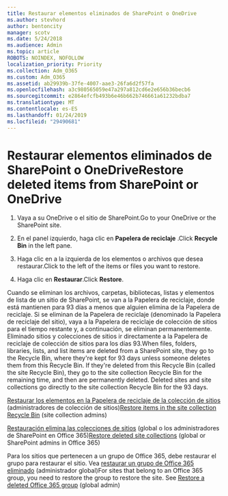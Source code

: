 ```yaml
---
title: Restaurar elementos eliminados de SharePoint o OneDrive
ms.author: stevhord
author: bentoncity
manager: scotv
ms.date: 5/24/2018
ms.audience: Admin
ms.topic: article
ROBOTS: NOINDEX, NOFOLLOW
localization_priority: Priority
ms.collection: Adm_O365
ms.custom: Adm_O365
ms.assetid: ab29939b-37fe-4007-aae3-26fa6d2f57fa
ms.openlocfilehash: a3c980565059e47a297a812cd6e2e656b36becb6
ms.sourcegitcommit: e2864efcfb493b6e46b662b746661a61232bdba7
ms.translationtype: MT
ms.contentlocale: es-ES
ms.lasthandoff: 01/24/2019
ms.locfileid: "29490681"
---
```

# <a name="restore-deleted-items-from-sharepoint-or-onedrive"></a><span data-ttu-id="e0405-102">Restaurar elementos eliminados de SharePoint o OneDrive</span><span class="sxs-lookup"><span data-stu-id="e0405-102">Restore deleted items from SharePoint or OneDrive</span></span>

1. <span data-ttu-id="e0405-103">Vaya a su OneDrive o el sitio de SharePoint.</span><span class="sxs-lookup"><span data-stu-id="e0405-103">Go to your OneDrive or the SharePoint site.</span></span>
    
2. <span data-ttu-id="e0405-104">En el panel izquierdo, haga clic en **Papelera de reciclaje** .</span><span class="sxs-lookup"><span data-stu-id="e0405-104">Click **Recycle Bin** in the left pane.</span></span> 
    
3. <span data-ttu-id="e0405-105">Haga clic en a la izquierda de los elementos o archivos que desea restaurar.</span><span class="sxs-lookup"><span data-stu-id="e0405-105">Click to the left of the items or files you want to restore.</span></span>
    
4. <span data-ttu-id="e0405-106">Haga clic en **Restaurar**.</span><span class="sxs-lookup"><span data-stu-id="e0405-106">Click **Restore**.</span></span> 
    
<span data-ttu-id="e0405-p101">Cuando se eliminan los archivos, carpetas, bibliotecas, listas y elementos de lista de un sitio de SharePoint, se van a la Papelera de reciclaje, donde está mantienen para 93 días a menos que alguien elimina de la Papelera de reciclaje. Si se eliminan de la Papelera de reciclaje (denominado la Papelera de reciclaje del sitio), vaya a la Papelera de reciclaje de colección de sitios para el tiempo restante y, a continuación, se eliminan permanentemente. Eliminado sitios y colecciones de sitios ir directamente a la Papelera de reciclaje de colección de sitios para los días 93.</span><span class="sxs-lookup"><span data-stu-id="e0405-p101">When files, folders, libraries, lists, and list items are deleted from a SharePoint site, they go to the Recycle Bin, where they're kept for 93 days unless someone deletes them from this Recycle Bin. If they're deleted from this Recycle Bin (called the site Recycle Bin), they go to the site collection Recycle Bin for the remaining time, and then are permanently deleted. Deleted sites and site collections go directly to the site collection Recycle Bin for the 93 days.</span></span>
  
<span data-ttu-id="e0405-110">[Restaurar los elementos en la Papelera de reciclaje de la colección de sitios](https://go.microsoft.com/fwlink/?linkid=867800) (administradores de colección de sitios)</span><span class="sxs-lookup"><span data-stu-id="e0405-110">[Restore items in the site collection Recycle Bin](https://go.microsoft.com/fwlink/?linkid=867800) (site collection admins)</span></span> 
  
<span data-ttu-id="e0405-111">[Restauración elimina las colecciones de sitios](https://go.microsoft.com/fwlink/?linkid=867660) (global o los administradores de SharePoint en Office 365)</span><span class="sxs-lookup"><span data-stu-id="e0405-111">[Restore deleted site collections](https://go.microsoft.com/fwlink/?linkid=867660) (global or SharePoint admins in Office 365)</span></span> 
  
<span data-ttu-id="e0405-p102">Para los sitios que pertenecen a un grupo de Office 365, debe restaurar el grupo para restaurar el sitio. Vea [restaurar un grupo de Office 365 eliminado](https://go.microsoft.com/fwlink/?linkid=867802) (administrador global)</span><span class="sxs-lookup"><span data-stu-id="e0405-p102">For sites that belong to an Office 365 group, you need to restore the group to restore the site. See [Restore a deleted Office 365 group](https://go.microsoft.com/fwlink/?linkid=867802) (global admin)</span></span> 
  

